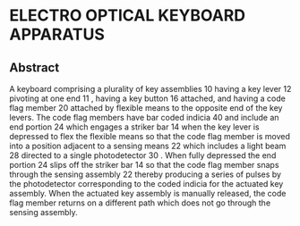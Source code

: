# ELECTRO OPTICAL KEYBOARD APPARATUS

## Abstract
A keyboard comprising a plurality of key assemblies 10 having a key lever 12 pivoting at one end 11 , having a key button 16 attached, and having a code flag member 20 attached by flexible means to the opposite end of the key levers. The code flag members have bar coded indicia 40 and include an end portion 24 which engages a striker bar 14 when the key lever is depressed to flex the flexible means so that the code flag member is moved into a position adjacent to a sensing means 22 which includes a light beam 28 directed to a single photodetector 30 . When fully depressed the end portion 24 slips off the striker bar 14 so that the code flag member snaps through the sensing assembly 22 thereby producing a series of pulses by the photodetector corresponding to the coded indicia for the actuated key assembly. When the actuated key assembly is manually released, the code flag member returns on a different path which does not go through the sensing assembly.